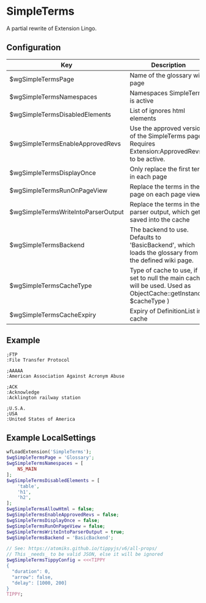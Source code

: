 # SimpleTerms

A partial rewrite of Extension Lingo.

## Configuration
| Key                                 | Description                                                                                                                                         | Example                         | Default      |
|-------------------------------------|-----------------------------------------------------------------------------------------------------------------------------------------------------|---------------------------------|--------------|
| $wgSimpleTermsPage                  | Name of the glossary wiki page                                                                                                                      | Glossary                        | "Glossary"   |
| $wgSimpleTermsNamespaces            | Namespaces SimpleTerms is active                                                                                                                    | [0]                             | [0]          |
| $wgSimpleTermsDisabledElements      | List of ignores html elements                                                                                                                       | ['table']                       | [h1-6]       |
| $wgSimpleTermsEnableApprovedRevs    | Use the approved version of the SimpleTerms page. Requires Extension:ApprovedRevs to be active.                                                     | true                            | false        |
| $wgSimpleTermsDisplayOnce           | Only replace the first term in each page                                                                                                            | false                           | false        |
| $wgSimpleTermsRunOnPageView         | Replace the terms in the page on each page view                                                                                                     | false                           | true         |
| $wgSimpleTermsWriteIntoParserOutput | Replace the terms in the parser output, which gets saved into the cache                                                                             | true                            | false        |
| $wgSimpleTermsBackend               | The backend to use. Defaults to 'BasicBackend', which loads the glossary from the defined wiki page.                                                |                                 | BasicBackend |
| $wgSimpleTermsCacheType             | Type of cache to use, if set to null the main cache will be used. Used as ObjectCache::getInstance( $cacheType )                                    |                                 | null         |
| $wgSimpleTermsCacheExpiry           | Expiry of DefinitionList in cache                                                                                                                   | 2592000                         | 2592000      |


## Example
```
;FTP
:File Transfer Protocol

;AAAAA
:American Association Against Acronym Abuse

;ACK
:Acknowledge
:Acklington railway station

;U.S.A.
;USA
:United States of America
```

## Example LocalSettings
```php
wfLoadExtension('SimpleTerms');
$wgSimpleTermsPage = 'Glossary';
$wgSimpleTermsNamespaces = [
    NS_MAIN
];
$wgSimpleTermsDisabledElements = [
    'table',
    'h1',
    'h2',
];
$wgSimpleTermsAllowHtml = false;
$wgSimpleTermsEnableApprovedRevs = false;
$wgSimpleTermsDisplayOnce = false;
$wgSimpleTermsRunOnPageView = false;
$wgSimpleTermsWriteIntoParserOutput = true;
$wgSimpleTermsBackend = 'BasicBackend';

// See: https://atomiks.github.io/tippyjs/v6/all-props/
// This _needs_ to be valid JSON, else it will be ignored
$wgSimpleTermsTippyConfig = <<<TIPPY
{
  "duration": 0,
  "arrow": false,
  "delay": [1000, 200]
}
TIPPY;
```